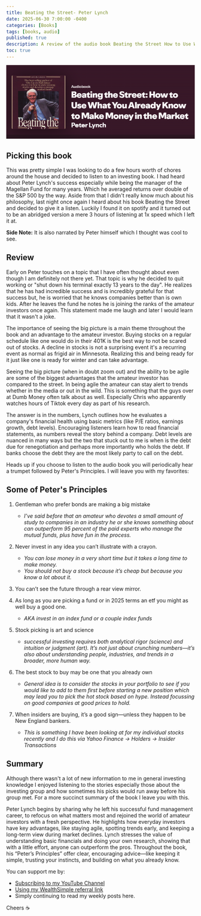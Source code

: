```yaml
---
title: Beating the Street- Peter Lynch
date: 2025-06-30 7:00:00 -0400
categories: [Books]
tags: [books, audio]
published: true
description: A review of the audio book Beating the Street How to Use What You Already know to Make Money in the Market
toc: true
---
```


![Book Image](../assets/2025/2025-06-30-beating-the-street-by-peter-lynch.PNG)

## Picking this book
This was pretty simple I was looking to do a few hours worth of chores around the house and decided to listen to an investing book. I had heard about Peter Lynch's success especially while being the manager of the Magellan Fund for many years. Which he averaged returns over double of the S&P 500 by the way. Aside from that I didn't really know much about his philosophy, last night once again I heard about his book Beating the Street and decided to give it a listen. Luckily I found it on spotify and it turned out to be an abridged version a mere 3 hours of listening at 1x speed which I left it at.

**Side Note:** It is also narrated by Peter himself which I thought was cool to see.

## Review

Early on Peter touches on a topic that I have often thought about even though I am definitely not there yet. That topic is why he decided to quit working or "shut down his terminal exactly 13 years to the day". He realizes that he has had incredible success and is incredibly grateful for that success but, he is worried that he knows companies better than is own kids. After he leaves the fund he notes he is joining the ranks of the amateur investors once again. This statement made me laugh and later I would learn that it wasn't a joke.

The importance of seeing the big picture is a main theme throughout the book and an advantage to the amateur investor. Buying stocks on a regular schedule like one would do in their 401K is the best way to not be scared out of stocks. A decline in stocks is not a surprising event it's a recurring event as normal as frigid air in Minnesota. Realizing this and being ready for it just like one is ready for winter and can take advantage.

Seeing the big picture (when in doubt zoom out) and the ability to be agile are some of the biggest advantages that the amateur investor has compared to the street. In being agile the amateur can stay alert to trends whether in the media or out in the wild. This is something that the guys over at Dumb Money often talk about as well. Especially Chris who apparently watches hours of Tiktok every day as part of his research.

The answer is in the numbers, Lynch outlines how he evaluates a company's financial health using basic metrics (like P/E ratios, earnings growth, debt levels). Encouraging listeners learn how to read financial statements, as numbers reveal the story behind a company. Debt levels are nuanced in many ways but the two that stuck out to me is when is the debt due for renegotiation and perhaps more importantly who holds the debt. If banks choose the debt they are the most likely party to call on the debt.

Heads up if you choose to listen to the audio book you will periodically hear a trumpet followed by Peter's Principles. I will leave you with my favorites:

## Some of Peter's Principles
1. Gentleman who prefer bonds are making a big mistake
   - *I’ve said before that an amateur who devotes a small amount of study to companies in an industry he or she knows something about can outperform 95 percent of the paid experts who manage the mutual funds, plus have fun in the process.*

2. Never invest in any idea you can’t illustrate with a crayon.
   - *You can lose money in a very short time but it takes a long time to make money.*
   - *You should not buy a stock because it’s cheap but because you know a lot about it.*

3. You can’t see the future through a rear view mirror.

4. As long as you are picking a fund or in 2025 terms an etf you might as well buy a good one.
   - *AKA invest in an index fund or a couple index funds*

5. Stock picking is art and science
   - *successful investing requires both analytical rigor (science) and intuition or judgment (art). It’s not just about crunching numbers—it’s also about understanding people, industries, and trends in a broader, more human way.*

6. The best stock to buy may be one that you already own
   - *General idea is to consider the stocks in your portfolio to see if you would like to add to them first before starting a new position which may lead you to pick the hot stock based on hype. Instead focussing on good companies at good prices to hold.*

7. When insiders are buying, it’s a good sign—unless they happen to be New England bankers.
   - *This is something I have been looking at for my individual stocks recently and I do this via Yahoo Finance -> Holders -> Insider Transactions*

## Summary
Although there wasn't a lot of new information to me in general investing knowledge I enjoyed listening to the stories especially those about the investing group and how sometimes his picks would run away before his group met. For a more succinct summary of the book I leave you with this.

Peter Lynch begins by sharing why he left his successful fund management career, to refocus on what matters most and rejoined the world of amateur investors with a fresh perspective. He highlights how everyday investors have key advantages, like staying agile, spotting trends early, and keeping a long-term view during market declines. Lynch stresses the value of understanding basic financials and doing your own research, showing that with a little effort, anyone can outperform the pros. Throughout the book, his “Peter’s Principles” offer clear, encouraging advice—like keeping it simple, trusting your instincts, and building on what you already know.

You can support me by:
- [Subscribing to my YouTube Channel](https://www.youtube.com/@FinancialFreedomAnOdyssey?sub_confirmation=1)
- [Using my WealthSimple referral link](https://my.wealthsimple.com/app/public/trade-referral-signup?code=VUGTXQ)
- Simply continuing to read my weekly posts here.

Cheers ☕